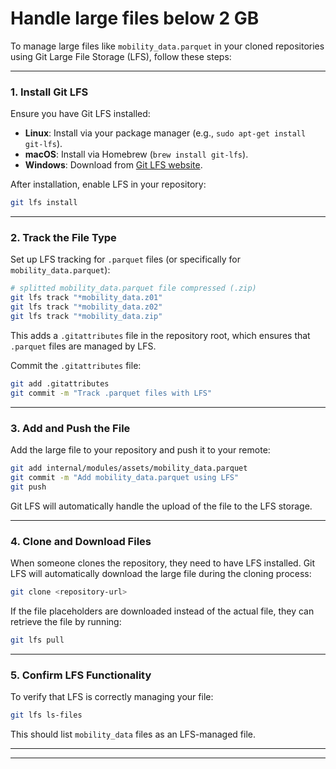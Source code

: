 # Handle large files below 2 GB

To manage large files like `mobility_data.parquet` in your cloned repositories using Git Large File Storage (LFS), follow these steps:

---

### **1. Install Git LFS**
Ensure you have Git LFS installed:
- **Linux**: Install via your package manager (e.g., `sudo apt-get install git-lfs`).
- **macOS**: Install via Homebrew (`brew install git-lfs`).
- **Windows**: Download from [Git LFS website](https://git-lfs.github.com/).

After installation, enable LFS in your repository:
```bash
git lfs install
```

---

### **2. Track the File Type**
Set up LFS tracking for `.parquet` files (or specifically for `mobility_data.parquet`):
```bash
# splitted mobility_data.parquet file compressed (.zip)
git lfs track "*mobility_data.z01"
git lfs track "*mobility_data.z02"
git lfs track "*mobility_data.zip"
```
This adds a `.gitattributes` file in the repository root, which ensures that `.parquet` files are managed by LFS.

Commit the `.gitattributes` file:
```bash
git add .gitattributes
git commit -m "Track .parquet files with LFS"
```

---

### **3. Add and Push the File**
Add the large file to your repository and push it to your remote:
```bash
git add internal/modules/assets/mobility_data.parquet
git commit -m "Add mobility_data.parquet using LFS"
git push
```
Git LFS will automatically handle the upload of the file to the LFS storage.

---

### **4. Clone and Download Files**
When someone clones the repository, they need to have LFS installed. Git LFS will automatically download the large file during the cloning process:
```bash
git clone <repository-url>
```

If the file placeholders are downloaded instead of the actual file, they can retrieve the file by running:
```bash
git lfs pull
```

---

### **5. Confirm LFS Functionality**
To verify that LFS is correctly managing your file:
```bash
git lfs ls-files
```
This should list `mobility_data` files as an LFS-managed file.

---
---